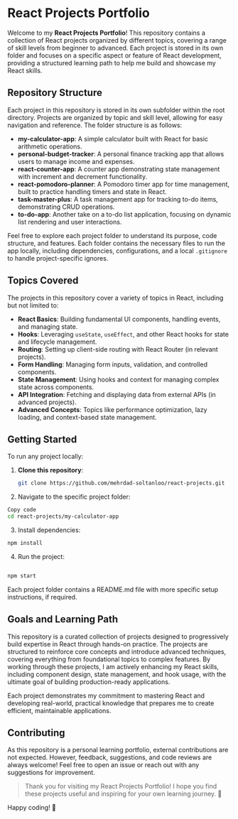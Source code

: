 # React Projects Portfolio

Welcome to my **React Projects Portfolio**! This repository contains a collection of React projects organized by different topics, covering a range of skill levels from beginner to advanced. Each project is stored in its own folder and focuses on a specific aspect or feature of React development, providing a structured learning path to help me build and showcase my React skills.

## Repository Structure

Each project in this repository is stored in its own subfolder within the root directory. Projects are organized by topic and skill level, allowing for easy navigation and reference. The folder structure is as follows:

- **my-calculator-app**: A simple calculator built with React for basic arithmetic operations.
- **personal-budget-tracker**: A personal finance tracking app that allows users to manage income and expenses.
- **react-counter-app**: A counter app demonstrating state management with increment and decrement functionality.
- **react-pomodoro-planner**: A Pomodoro timer app for time management, built to practice handling timers and state in React.
- **task-master-plus**: A task management app for tracking to-do items, demonstrating CRUD operations.
- **to-do-app**: Another take on a to-do list application, focusing on dynamic list rendering and user interactions.

Feel free to explore each project folder to understand its purpose, code structure, and features. Each folder contains the necessary files to run the app locally, including dependencies, configurations, and a local `.gitignore` to handle project-specific ignores.

## Topics Covered

The projects in this repository cover a variety of topics in React, including but not limited to:

- **React Basics**: Building fundamental UI components, handling events, and managing state.
- **Hooks**: Leveraging `useState`, `useEffect`, and other React hooks for state and lifecycle management.
- **Routing**: Setting up client-side routing with React Router (in relevant projects).
- **Form Handling**: Managing form inputs, validation, and controlled components.
- **State Management**: Using hooks and context for managing complex state across components.
- **API Integration**: Fetching and displaying data from external APIs (in advanced projects).
- **Advanced Concepts**: Topics like performance optimization, lazy loading, and context-based state management.

## Getting Started

To run any project locally:

1. **Clone this repository**:

   ```bash
   git clone https://github.com/mehrdad-soltanloo/react-projects.git
   ```

2. Navigate to the specific project folder:

```bash
Copy code
cd react-projects/my-calculator-app
```

3. Install dependencies:

```bash
npm install
```

4. Run the project:

```bash

npm start
```

Each project folder contains a README.md file with more specific setup instructions, if required.

## Goals and Learning Path

This repository is a curated collection of projects designed to progressively build expertise in React through hands-on practice. The projects are structured to reinforce core concepts and introduce advanced techniques, covering everything from foundational topics to complex features. By working through these projects, I am actively enhancing my React skills, including component design, state management, and hook usage, with the ultimate goal of building production-ready applications.

Each project demonstrates my commitment to mastering React and developing real-world, practical knowledge that prepares me to create efficient, maintainable applications.

## Contributing

As this repository is a personal learning portfolio, external contributions are not expected. However, feedback, suggestions, and code reviews are always welcome! Feel free to open an issue or reach out with any suggestions for improvement.

> Thank you for visiting my React Projects Portfolio! I hope you find these projects useful and inspiring for your own learning journey. 🚀

Happy coding! 🙂
